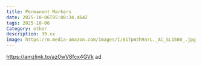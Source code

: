 ```yaml
---
title: Permanent Markers
date: 2025-10-06T05:08:34.464Z
tags: 2025-10-06
Category: other
description: 39.xx
image: https://m.media-amazon.com/images/I/817pWzh9arL._AC_SL1500_.jpg
---
```

https://amzlink.to/az0wV8fcx4GVk ad